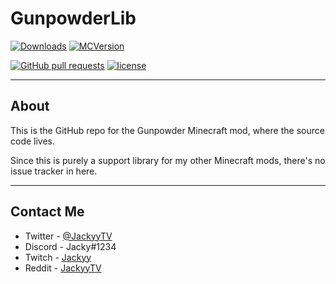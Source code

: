 # GunpowderLib
[![Downloads](http://cf.way2muchnoise.eu/full_gunpowderlib_downloads.svg)](https://minecraft.curseforge.com/projects/gunpowderlib) [![MCVersion](http://cf.way2muchnoise.eu/versions/gunpowderlib.svg)](https://minecraft.curseforge.com/projects/gunpowderlib)

[![GitHub pull requests](https://img.shields.io/github/issues-pr/JackyyTV/GunpowderLib.svg)](https://github.com/JackyyTV/GunpowderLib/pulls) [![license](https://img.shields.io/github/license/JackyyTV/GunpowderLib.svg)](../dev-1.12.2/LICENSE)

---

## About

This is the GitHub repo for the Gunpowder Minecraft mod, where the source code lives.

Since this is purely a support library for my other Minecraft mods, there's no issue tracker in here.

---

## Contact Me

- Twitter - [@JackyyTV](https://twitter.com/JackyyTV)
- Discord - Jacky#1234
- Twitch - [Jackyy](https://www.twitch.tv/jackyy)
- Reddit - [JackyyTV](https://www.reddit.com/message/compose/?to=JackyyTV)
